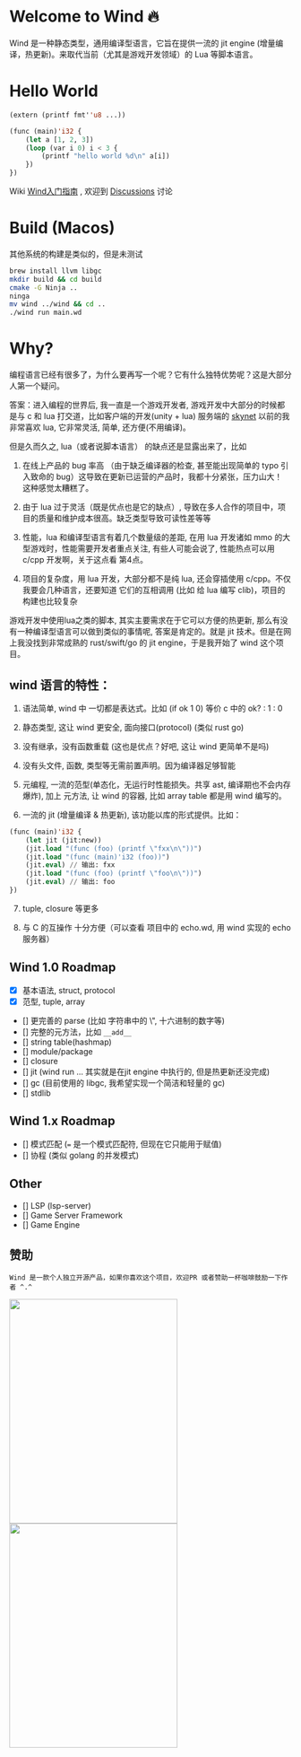 # Welcome to Wind 🔥
Wind 是一种静态类型，通用编译型语言，它旨在提供一流的 jit engine (增量编译，热更新)。来取代当前（尤其是游戏开发领域）的 Lua 等脚本语言。

# Hello World
```lisp
(extern (printf fmt''u8 ...))

(func (main)'i32 {
    (let a [1, 2, 3])
    (loop (var i 0) i < 3 {
        (printf "hello world %d\n" a[i])
    })
})
```
Wiki [Wind入门指南](https://github.com/julywind168/wind/wiki/Guides)
, 欢迎到 [Discussions](https://github.com/julywind168/wind/discussions) 讨论

# Build (Macos)
其他系统的构建是类似的，但是未测试
```bash
brew install llvm libgc
mkdir build && cd build
cmake -G Ninja ..
ninga
mv wind ../wind && cd ..
./wind run main.wd
```

# Why?
编程语言已经有很多了，为什么要再写一个呢？它有什么独特优势呢？这是大部分人第一个疑问。

答案：进入编程的世界后, 我一直是一个游戏开发者, 游戏开发中大部分的时候都是与 c 和 lua 打交道，比如客户端的开发(unity + lua) 服务端的 [skynet](https://github.com/cloudwu/skynet) 以前的我非常喜欢 lua, 它非常灵活, 简单, 还方便(不用编译)。

但是久而久之, lua（或者说脚本语言） 的缺点还是显露出来了，比如

1. 在线上产品的 bug 率高 （由于缺乏编译器的检查, 甚至能出现简单的 typo 引入致命的 bug）这导致在更新已运营的产品时，我都十分紧张，压力山大！ 这种感觉太糟糕了。

2. 由于 lua 过于灵活（既是优点也是它的缺点）, 导致在多人合作的项目中，项目的质量和维护成本很高。缺乏类型导致可读性差等等

3. 性能，lua 和编译型语言有着几个数量级的差距, 在用 lua 开发诸如 mmo 的大型游戏时，性能需要开发者重点关注, 有些人可能会说了, 性能热点可以用 c/cpp 开发啊，关于这点看 第4点。

4. 项目的复杂度，用 lua 开发，大部分都不是纯 lua, 还会穿插使用 c/cpp。不仅我要会几种语言，还要知道 它们的互相调用 (比如 给 lua 编写 clib)，项目的构建也比较复杂


游戏开发中使用lua之类的脚本, 其实主要需求在于它可以方便的热更新, 那么有没有一种编译型语言可以做到类似的事情呢, 答案是肯定的。就是 jit 技术。但是在网上我没找到非常成熟的 rust/swift/go 的 jit engine，于是我开始了 wind 这个项目。

## wind 语言的特性：

1. 语法简单, wind 中 一切都是表达式。比如 (if ok 1 0) 等价 c 中的  ok? : 1 : 0

2. 静态类型, 这让 wind 更安全, 面向接口(protocol) (类似 rust go)

3. 没有继承，没有函数重载 (这也是优点？好吧, 这让 wind 更简单不是吗)

4. 没有头文件, 函数, 类型等无需前置声明。因为编译器足够智能

5. 元编程, 一流的范型(单态化，无运行时性能损失。共享 ast, 编译期也不会内存爆炸), 加上
元方法, 让 wind 的容器, 比如 array table 都是用 wind 编写的。

6. 一流的 jit (增量编译 & 热更新), 该功能以库的形式提供。比如：
```lisp
(func (main)'i32 {
    (let jit (jit:new))
    (jit.load "(func (foo) (printf \"fxx\n\"))")
    (jit.load "(func (main)'i32 (foo))")
    (jit.eval) // 输出: fxx
    (jit.load "(func (foo) (printf \"foo\n\"))")
    (jit.eval) // 输出: foo
})
```
7. tuple, closure 等更多

8. 与 C 的互操作 十分方便（可以查看 项目中的 echo.wd, 用 wind 实现的 echo 服务器）

## Wind 1.0 Roadmap
- [x] 基本语法, struct, protocol
- [x] 范型, tuple, array
- [] 更完善的 parse (比如 字符串中的 \\", 十六进制的数字等)
- [] 完整的元方法，比如 `__add__`
- [] string table(hashmap)
- [] module/package
- [] closure
- [] jit (wind run ... 其实就是在jit engine 中执行的, 但是热更新还没完成)
- [] gc (目前使用的 libgc, 我希望实现一个简洁和轻量的 gc)
- [] stdlib

## Wind 1.x Roadmap
- [] 模式匹配 (`=` 是一个模式匹配符, 但现在它只能用于赋值)
- [] 协程 (类似 golang 的并发模式)

## Other
- [] LSP (lsp-server)
- [] Game Server Framework
- [] Game Engine

## 赞助
```
Wind 是一款个人独立开源产品，如果你喜欢这个项目，欢迎PR 或者赞助一杯咖啡鼓励一下作者 ^.^
```
<img src="https://github.com/julywind168/wind/wiki/img/wechatpay.png" align="left" height="400" width="300">
<img src="https://github.com/julywind168/wind/wiki/img/alipay.png" height="400" width="300">